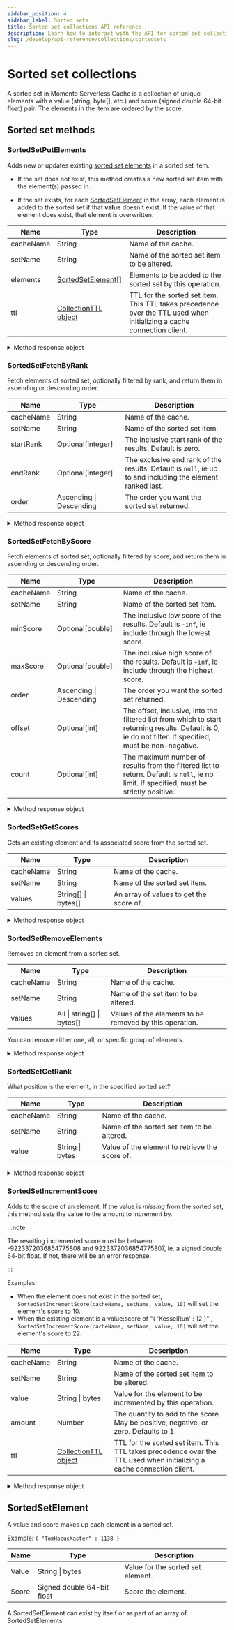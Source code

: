 ```yaml
---
sidebar_position: 4
sidebar_label: Sorted sets
title: Sorted set collections API reference
description: Learn how to interact with the API for sorted set collection data types in Momento Serverless Cache.
slug: /develop/api-reference/collections/sortedsets
---
```


# Sorted set collections

A sorted set in Momento Serverless Cache is a collection of unique elements with a value (string, byte[], etc.) and score (signed double 64-bit float) pair. The elements in the item are ordered by the score.

## Sorted set methods

### SortedSetPutElements

Adds new or updates existing [sorted set elements](#sortedsetelement) in a sorted set item.

- If the set does not exist, this method creates a new sorted set item with the element(s) passed in.

- If the set exists, for each [SortedSetElement](#sortedsetelement) in the array, each element is added to the sorted set if that **value** doesn't exist. If the value of that element does exist, that element is overwritten.

| Name            | Type               | Description                                   |
| --------------- | ------------------ | --------------------------------------------- |
| cacheName       | String             | Name of the cache.                            |
| setName         | String             | Name of the sorted set item to be altered. |
| elements        | [SortedSetElement](#sortedsetelement)[] | Elements to be added to the sorted set by this operation. |
| ttl             | [CollectionTTL object](./collection-ttl.md) | TTL for the sorted set item. This TTL takes precedence over the TTL used when initializing a cache connection client. |

<details>
  <summary>Method response object</summary>

* Success
* Error

See [response objects](./response-objects.md) for specific information.

</details>

### SortedSetFetchByRank

Fetch elements of sorted set, optionally filtered by rank, and return them in ascending or descending order.

| Name            | Type            | Description                                   |
| --------------- | --------------- | --------------------------------------------- |
| cacheName       | String          | Name of the cache.                            |
| setName         | String          | Name of the sorted set item. |
| startRank | Optional[integer]   | The inclusive start rank of the results. Default is zero. |
| endRank | Optional[integer]   | The exclusive end rank of the results. Default is `null`, ie up to and including the element ranked last. |
| order           | Ascending \| Descending | The order you want the sorted set returned. |

<details>
  <summary>Method response object</summary>

* Hit
    * elements(): SortedSetElement[]
* Miss
* Error

See [response objects](./response-objects.md) for specific information.

</details>

### SortedSetFetchByScore

Fetch elements of sorted set, optionally filtered by score, and return them in ascending or descending order.

| Name            | Type            | Description                                   |
| --------------- | --------------- | --------------------------------------------- |
| cacheName       | String          | Name of the cache.                            |
| setName         | String          | Name of the sorted set item. |
| minScore | Optional[double]   | The inclusive low score of the results. Default is `-inf`, ie include through the lowest score. |
| maxScore | Optional[double]   | The inclusive high score of the results. Default is `+inf`, ie include through the highest score. |
| order           | Ascending \| Descending | The order you want the sorted set returned. |
| offset           | Optional[int] | The offset, inclusive, into the filtered list from which to start returning results. Default is 0, ie do not filter. If specified, must be non-negative. |
| count           | Optional[int] | The maximum number of results from the filtered list to return. Default is `null`, ie no limit. If specified, must be strictly positive. |

<details>
  <summary>Method response object</summary>

* Hit
    * elements(): SortedSetElement[]
* Miss
* Error

See [response objects](./response-objects.md) for specific information.

</details>

### SortedSetGetScores

Gets an existing element and its associated score from the sorted set.

| Name             | Type                | Description                                   |
| ---------------- | ------------------- | --------------------------------------------- |
| cacheName        | String              | Name of the cache.                            |
| setName          | String              | Name of the sorted set item. |
| values           | String[] \| bytes[] | An array of values to get the score of. |

<details>
  <summary>Method response object</summary>

* Cache hit
    * Elements() (returns hit/miss per element)
      * Hit:
        * Score: number
      * Miss
* Cache miss (if the sorted set does not exist)
* Error

See [response objects](./response-objects.md) for specific information.

</details>

### SortedSetRemoveElements

Removes an element from a sorted set.

| Name            | Type             | Description                                   |
| --------------- | ---------------- | --------------------------------------------- |
| cacheName       | String           | Name of the cache.                            |
| setName         | String           | Name of the set item to be altered. |
| values          | All \| string[] \| bytes[] | Values of the elements to be removed by this operation. |

You can remove either one, all, or specific group of elements.

<details>
  <summary>Method response object</summary>

* Success
* Error

See [response objects](./response-objects.md) for specific information.

</details>

### SortedSetGetRank

What position is the element, in the specified sorted set?

| Name            | Type            | Description                                   |
| --------------- | --------------- | --------------------------------------------- |
| cacheName       | String          | Name of the cache.                            |
| setName         | String          | Name of the sorted set item to be altered.    |
| value           | String \| bytes | Value of the element to retrieve the score of. |

<details>
  <summary>Method response object</summary>

* Hit
  * Rank: integer
* Miss
* Error

See [response objects](./response-objects.md) for specific information.

</details>

### SortedSetIncrementScore

Adds to the score of an element. If the value is *missing* from the sorted set, this method sets the value to the amount to increment by.

:::note

The resulting incremented score must be between -9223372036854775808 and 9223372036854775807, ie. a signed double 64-bit float. If not, there will be an error response.

:::

Examples:

- When the element does not exist in the sorted set, `SortedSetIncrementScore(cacheName, setName, value, 10)` will set the element's score to 10.
- When the existing element is a value:score of "{ 'KesselRun' : 12 }" , `SortedSetIncrementScore(cacheName, setName, value, 10)` will set the element's score to 22.

| Name            | Type            | Description                                   |
| --------------- | --------------- | --------------------------------------------- |
| cacheName       | String          | Name of the cache.                            |
| setName         | String          | Name of the sorted set item to be altered. |
| value           | String \| bytes | Value for the element to be incremented by this operation. |
| amount          | Number          | The quantity to add to the score. May be positive, negative, or zero. Defaults to 1. |          
| ttl             | [CollectionTTL object](./collection-ttl.md) | TTL for the sorted set item. This TTL takes precedence over the TTL used when initializing a cache connection client. |

<details>
  <summary>Method response object</summary>

* Success
  * Value: number - the new value after incrementing
* Error

See [response objects](./response-objects.md) for specific information.

</details>

## SortedSetElement

A value and score makes up each element in a sorted set.

Example:
`{ "TomHocusXaster" : 1138 }`

| Name            | Type                         | Description                                   |
| --------------- | ---------------------------- | --------------------------------------------- |
| Value           | String \| bytes              | Value for the sorted set element.                            |
| Score           | Signed double 64-bit float   | Score the element. |

A SortedSetElement can exist by itself or as part of an array of SortedSetElements
